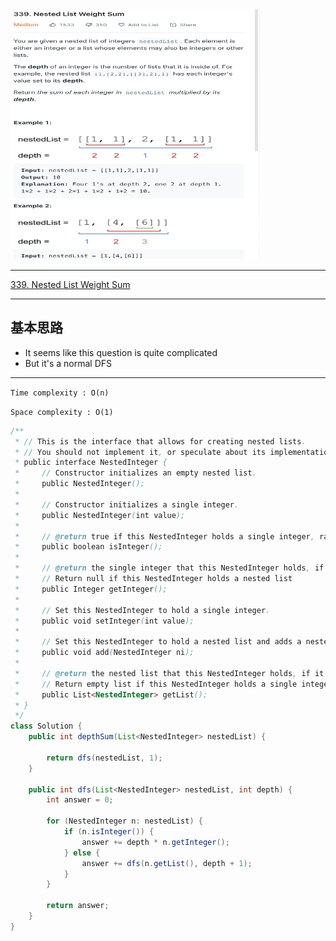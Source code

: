 <img src="2022-11-14-19-57-18.png" width="400" height="400"/>

___
[339. Nested List Weight Sum](https://leetcode.com/problems/nested-list-weight-sum/)
___


## 基本思路
* It seems like this question is quite complicated
* But it's a normal DFS

___

`Time complexity : O(n)`

`Space complexity : O(1)`
```java
/**
 * // This is the interface that allows for creating nested lists.
 * // You should not implement it, or speculate about its implementation
 * public interface NestedInteger {
 *     // Constructor initializes an empty nested list.
 *     public NestedInteger();
 *
 *     // Constructor initializes a single integer.
 *     public NestedInteger(int value);
 *
 *     // @return true if this NestedInteger holds a single integer, rather than a nested list.
 *     public boolean isInteger();
 *
 *     // @return the single integer that this NestedInteger holds, if it holds a single integer
 *     // Return null if this NestedInteger holds a nested list
 *     public Integer getInteger();
 *
 *     // Set this NestedInteger to hold a single integer.
 *     public void setInteger(int value);
 *
 *     // Set this NestedInteger to hold a nested list and adds a nested integer to it.
 *     public void add(NestedInteger ni);
 *
 *     // @return the nested list that this NestedInteger holds, if it holds a nested list
 *     // Return empty list if this NestedInteger holds a single integer
 *     public List<NestedInteger> getList();
 * }
 */
class Solution {
    public int depthSum(List<NestedInteger> nestedList) {
        
        return dfs(nestedList, 1);
    }
    
    public int dfs(List<NestedInteger> nestedList, int depth) {
        int answer = 0;
        
        for (NestedInteger n: nestedList) {
            if (n.isInteger()) {
                answer += depth * n.getInteger();
            } else {
                answer += dfs(n.getList(), depth + 1);
            }
        }
        
        return answer;
    }
}
```